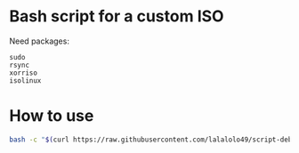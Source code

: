 # Bash script for a custom ISO

Need packages:

    sudo
    rsync
    xorriso
    isolinux


# How to use 
```bash
bash -c "$(curl https://raw.githubusercontent.com/lalalolo49/script-debian-preseed/master/preseed-script.sh)" _ "<put_your_iso_path_here>"
```
